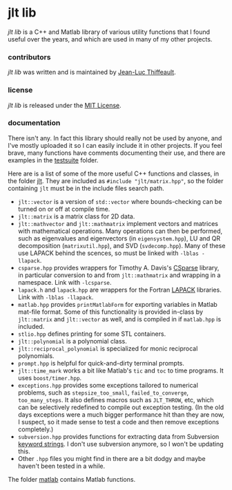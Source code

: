 # jlt lib

*jlt lib* is a C++ and Matlab library of various utility functions that I found useful over the years, and which are used in many of my other projects.

### contributors

*jlt lib* was written and is maintained by [Jean-Luc Thiffeault][1].

### license

*jlt lib* is released under the [MIT License][2].

### documentation

There isn't any.  In fact this library should really not be used by anyone, and I've mostly uploaded it so I can easily include it in other projects.  If you feel brave, many functions have comments documenting their use, and there are examples in the [testsuite][3] folder.

Here are is a list of some of the more useful C++ functions and classes, in the folder [jlt][4].  They are included as `#include "jlt/matrix.hpp"`, so the folder containing `jlt` must be in the include files search path.

* `jlt::vector` is a version of `std::vector` where bounds-checking can be turned on or off at compile time.
* `jlt::matrix` is a matrix class for 2D data.
* `jlt::mathvector` and `jlt::mathmatrix` implement vectors and matrices with mathematical operations.  Many operations can then be performed, such as eigenvalues and eigenvectors (in `eigensystem.hpp`), LU and QR decomposition (`matrixutil.hpp`), and SVD (`svdecomp.hpp`).  Many of these use LAPACK behind the scences, so must be linked with `-lblas -llapack`.
* `csparse.hpp` provides wrappers for Timothy A. Davis's [CSparse][5] library, in particular conversion to and from `jlt::mathmatrix` and wrapping in a namespace.  Link with `-lcsparse`.
* `lapack.h` and `lapack.hpp` are wrappers for the Fortran [LAPACK][6] libraries.  Link with `-lblas -llapack`.
* `matlab.hpp` provides `printMatlabForm` for exporting variables in Matlab mat-file format.  Some of this functionality is provided in-class by `jlt::matrix` and `jlt::vector` as well, and is compiled in if `matlab.hpp` is included.
* `stlio.hpp` defines printing for some STL containers.
* `jlt::polynomial` is a polynomial class.
* `jlt::reciprocal_polynomial` is specialized for monic reciprocal polynomials.
* `prompt.hpp` is helpful for quick-and-dirty terminal prompts.
* `jlt::time_mark` works a bit like Matlab's `tic` and `toc` to time programs.  It uses `boost/timer.hpp`.
* `exceptions.hpp` provides some exceptions tailored to numerical problems, such as `stepsize_too_small`, `failed_to_converge`, `too_many_steps`.  It also defines macros such as `JLT_THROW`, etc, which can be selectively redefined to compile out exception testing.  (In the old days exceptions were a much bigger performance hit than they are now, I suspect, so it made sense to test a code and then remove exceptions completely.)
* `subversion.hpp` provides functions for extracting data from Subversion [keyword strings][7].  I don't use subversion anymore, so I won't be updating this.
* Other `.hpp` files you might find in there are a bit dodgy and maybe haven't been tested in a while.

The folder [matlab][8] contains Matlab functions.

[1]: http://www.math.wisc.edu/~jeanluc/
[2]: https://github.com/jeanluct/jlt/raw/master/LICENSE
[3]: https://github.com/jeanluct/jlt/tree/master/testsuite
[4]: https://github.com/jeanluct/jlt/tree/master/jlt
[5]: http://www.suitesparse.com
[6]: http://www.netlib.org/lapack/
[7]: http://svnbook.red-bean.com/en/1.4/svn.advanced.props.special.keywords.html
[8]: https://github.com/jeanluct/jlt/tree/master/matlab
